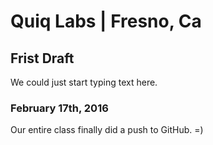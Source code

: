 # Quiq Labs | Fresno, Ca
## Frist Draft
<p>We could just start typing text here.</p>

### February 17th, 2016
<p>Our entire class finally did a push to GitHub. =)</p>